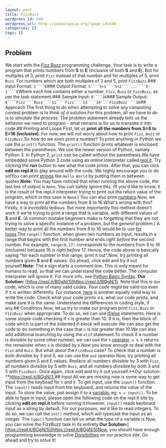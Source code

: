 ```yaml
---
layout: post
title: FizzBuzz
wordpress_id: 540
wordpress_url: http://ioimalaysia.org/?page_id=540
categories: []
tags: []
---
```

## Problem
We start with the [Fizz Buzz](http://c2.com/cgi/wiki?FizzBuzzTest) programming challenge. Your task is to write a program that prints numbers from **S** to **E** (inclusive of both **S** and **E**). But for multiples of 3, print ``Fizz`` instead of that number and for multiples of 5, print ``Buzz``. For numbers which are both multiples of 3 and 5, print ``FizzBuzz``.### Input Format:
``S````E``### Output Format:
``S````S+1````S+2````...````E-1````E``Where each line contains either a number, ``Fizz``, ``Buzz`` or ``FizzBuzz``, as per the task statement.### Sample Input:
``8````16``### Sample Output:
``8````Fizz````Buzz````11````Fizz````13````14````FizzBuzz````16``## Approach
The first thing to do when attempting to solve any computing contest problem is to _think of a solution_.For this problem, all we have to do is to _simulate the process_. The problem statement already tells us the behavior we need to program - what remains is for us to translate it into code.## Printing and Loops
First, let us **print all the numbers from S=8 to E=16 (inclusive)**. For now, we will not worry about how to print ``Fizz``, ``Buzz`` or ``FizzBuzz``.So how do we even print a number? To print anything in Python we use the ``print()`` function. The ``print()`` function prints whatever is enclosed between the parenthesis. We use the newer version of Python, namely Python 3. In Python 2, ``print`` can be called without the parenthesis.We have embedded some Python 3 code using an online interpreter called [repl.it](https://repl.it/languages/Python3). Try clicking the **run** button to see what the code prints. After that, you can click **edit on repl.it** to play around with the code. We highly encourage you to do so!You can print [strings](http://www.tutorialspoint.com/python/python_strings.htm) like ``Hello World`` by putting them in between quotes.<script src="//repl.it/embed/BG8m/1.js"></script>**Note:** You may have noticed that when running the above code, the last line of output is ``None``. You can safely ignore this. (If you'd like to know, it is the result of the repl.it interpreter trying to print out the return value of the program, which in this case is ``None``.) You can also print [numbers](http://www.tutorialspoint.com/python/python_numbers.htm).<script src="//repl.it/embed/BG8o.js"></script>Now, we have a way to print all the numbers from 8 to 16.<script src="//repl.it/embed/BGf8.js"></script>What's wrong with this? Firstly, it is incredibly tedious. But more importantly this method doesn't work if we're trying to print a range that is variable, with different values of **S** and **E**. (A common mistake beginners make is forgetting that they are not trying to solve a specific instance of a problem, but the _general_ problem.) A better way to print all the numbers from 8 to 16 would be to use [for loops](http://www.tutorialspoint.com/python/python_for_loop.htm).<script src="//repl.it/embed/BGfd.js"></script>The ``range()`` function, when given two numbers as input, results in a range that begins with the first number and ends _right before_ the second number. For example, ``range(8,17)`` corresponds to the numbers from 8 to 16 (inclusive) because 16 is _right before_ 17. Hence, the code above is basically saying "for each number in this range, print it out".Now, try printing all numbers given **S** and **E** values. Go ahead, click edit and try it out yourself.<script src="//repl.it/embed/BGgN.js"></script>**Note:** The ``#`` sign starts a comment line. This is only meant for humans to read, so that we can understand the code better. The computer interpreter will ignore it. For more info, see [Python Basic Syntax](http://www.tutorialspoint.com/python/python_basic_syntax.htm). **Our Solution:** [https://repl.it/BGgN/1](https://repl.it/BGgN/1). Note that this is our code, which is one of many valid codes. Your code might be valid too even if it is written differently. For instance, [here](https://repl.it/BGgN/2) is another equally valid way to write the code. Check what your code prints v.s. what our code prints, and make sure it is the same. Understand the differences in coding style, if any.## Conditions
Now, let us try to make our program print ``Fizz``, ``Buzz`` or ``FizzBuzz`` when appropriate. To do so, we can use [if/else](http://www.tutorialspoint.com/python/python_decision_making.htm) statements. Here is some simple code checking if ``n`` is greater than 10. If it is, then the block of code which is part of the indented if-block will execute.<script src="//repl.it/embed/BHNu/1.js"></script>We can also get the code to do something in the case that ``n`` is not greater than 10.<script src="//repl.it/embed/BHNu/2.js"></script>We can also add additional branching by using the ``elif`` statement.<script src="//repl.it/embed/BHNu/4.js"></script>To check if a number is divisible by some other number, we can use the ``%`` [operator](http://www.tutorialspoint.com/python/python_basic_operators.htm). ``a % b`` returns the remainder when ``a`` is divided by ``b``.<script src="//repl.it/embed/BHOK/4.js"></script>Now you know enough to deal with the ``Fizz`` and ``Buzz``. But what about the ``FizzBuzz`` case? To check that a number is both divisible by 3 and 5, we can use the ``and`` operator.<script src="//repl.it/embed/BHOK/3.js"></script>Now, try printing all numbers given S and E values. Replace all numbers divisible by 3 with ``Fizz``, all numbers divisible by 5 with ``Buzz``, and all numbers divisible by both 3 and 5 with ``FizzBuzz``. Once again, click edit and try it out yourself.<script src="//repl.it/embed/BHOK/2.js"></script>**Our solution: **[https://repl.it/BGgN/3 ](https://repl.it/BGgN/3)## Input
All we are missing now is some way to get input from the keyboad for ``S`` and ``E``. To get input, use the ``input()`` function. The ``input()`` reads input from the keyboard, and returns the value of the input. To store the value, just assign it to a [variable](http://www.tutorialspoint.com/python/python_variable_types.htm), eg. ``x = input()``. To be able to type in input, please open the following code on the repl.it site by clicking **edit on repl.it** before running it.<script src="//repl.it/embed/BEp8/3.js"></script>However, ``input()`` reads keyboard input as a string by default. For our purposes, we'd like to read integers. To do so, we can call the ``int()`` method, which will typecast the input as an integer. The ``type()`` function can tell us what the type of a variable is.<script src="//repl.it/embed/BEp8/4.js"></script><script src="//repl.it/embed/BEp8/7.js"></script>Now, you can solve the FizzBuzz task in its entirety.<script src="//repl.it/embed/BEp8/6.js"></script>**Our Solution:**[ https://repl.it/BGgN/5](https://repl.it/BGgN/5)Now, you should have enough programming knowledge to solve [Divisibilities](https://www.hackerrank.com/contests/mcc-2015-practice/challenges/mcc-divisibilities) on our practice site. Go ahead and try to solve it!
